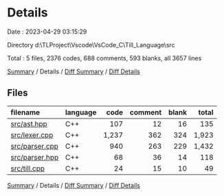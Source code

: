 # Details

Date : 2023-04-29 03:15:29

Directory d:\\TLProject\\Vscode\\VsCode_C\\Till_Language\\src

Total : 5 files,  2376 codes, 688 comments, 593 blanks, all 3657 lines

[Summary](results.md) / Details / [Diff Summary](diff.md) / [Diff Details](diff-details.md)

## Files
| filename | language | code | comment | blank | total |
| :--- | :--- | ---: | ---: | ---: | ---: |
| [src/ast.hpp](/src/ast.hpp) | C++ | 107 | 12 | 16 | 135 |
| [src/lexer.cpp](/src/lexer.cpp) | C++ | 1,237 | 362 | 324 | 1,923 |
| [src/parser.cpp](/src/parser.cpp) | C++ | 940 | 263 | 229 | 1,432 |
| [src/parser.hpp](/src/parser.hpp) | C++ | 68 | 36 | 14 | 118 |
| [src/till.cpp](/src/till.cpp) | C++ | 24 | 15 | 10 | 49 |

[Summary](results.md) / Details / [Diff Summary](diff.md) / [Diff Details](diff-details.md)